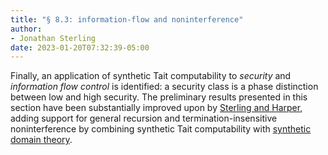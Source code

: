 ```yaml
---
title: "§ 8.3: information-flow and noninterference"
author:
- Jonathan Sterling
date: 2023-01-20T07:32:39-05:00
---
```


Finally, an application of synthetic Tait computability to *security* and *information flow control* is identified: a security class is a phase distinction between low and high security. The preliminary results presented in this section have been substantially improved upon by [Sterling and Harper](sterling-harper-2022), adding support for general recursion and termination-insensitive noninterference by combining synthetic Tait computability with [synthetic domain theory](hyland-1991).
